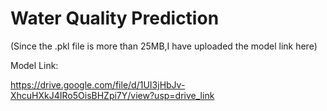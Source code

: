 # Water Quality Prediction


(Since the .pkl file is more than 25MB,I have uploaded the model link here)

Model Link:

https://drive.google.com/file/d/1UI3jHbJv-XhcuHXkJ4IRo5OisBHZpi7Y/view?usp=drive_link

